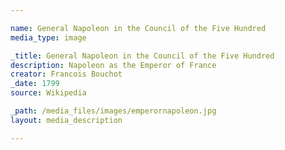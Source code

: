```yaml
---

name: General Napoleon in the Council of the Five Hundred
media_type: image

_title: General Napoleon in the Council of the Five Hundred
description: Napoleon as the Emperor of France
creator: Francois Bouchot
_date: 1799
source: Wikipedia

_path: /media_files/images/emperornapoleon.jpg 
layout: media_description

---
```

